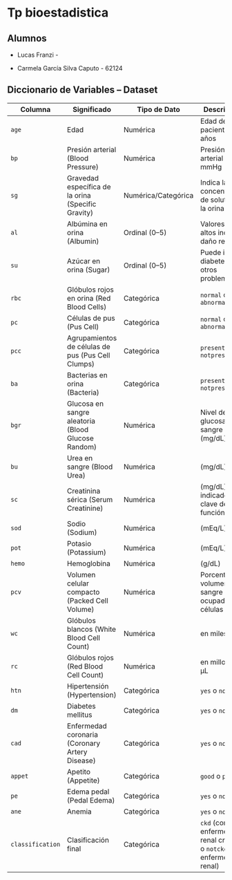 # Tp bioestadistica
## Alumnos
* Lucas Franzi - 

* Carmela García Silva Caputo - 62124


## Diccionario de Variables – Dataset

| **Columna** | **Significado** | **Tipo de Dato** | **Descripción** |
|-------------|------------------|------------------|------------------|
| `age`       | Edad             | Numérica         | Edad del paciente en años |
| `bp`        | Presión arterial (Blood Pressure) | Numérica | Presión arterial en mmHg |
| `sg`        | Gravedad específica de la orina (Specific Gravity) | Numérica/Categórica | Indica la concentración de solutos en la orina |
| `al`        | Albúmina en orina (Albumin) | Ordinal (0–5) | Valores más altos indican daño renal |
| `su`        | Azúcar en orina (Sugar) | Ordinal (0–5) | Puede indicar diabetes u otros problemas |
| `rbc`       | Glóbulos rojos en orina (Red Blood Cells) | Categórica | `normal` o `abnormal` |
| `pc`        | Células de pus (Pus Cell) | Categórica | `normal` o `abnormal` |
| `pcc`       | Agrupamientos de células de pus (Pus Cell Clumps) | Categórica | `present` o `notpresent` |
| `ba`        | Bacterias en orina (Bacteria) | Categórica | `present` o `notpresent` |
| `bgr`       | Glucosa en sangre aleatoria (Blood Glucose Random) | Numérica | Nivel de glucosa en sangre (mg/dL) |
| `bu`        | Urea en sangre (Blood Urea) | Numérica | (mg/dL) |
| `sc`        | Creatinina sérica (Serum Creatinine) | Numérica | (mg/dL), indicador clave de función renal |
| `sod`       | Sodio (Sodium) | Numérica | (mEq/L) |
| `pot`       | Potasio (Potassium) | Numérica | (mEq/L) |
| `hemo`      | Hemoglobina | Numérica | (g/dL) |
| `pcv`       | Volumen celular compacto (Packed Cell Volume) | Numérica | Porcentaje del volumen de sangre ocupado por células |
| `wc`        | Glóbulos blancos (White Blood Cell Count) | Numérica | en miles/μL |
| `rc`        | Glóbulos rojos (Red Blood Cell Count) | Numérica | en millones/μL |
| `htn`       | Hipertensión (Hypertension) | Categórica | `yes` o `no` |
| `dm`        | Diabetes mellitus | Categórica | `yes` o `no` |
| `cad`       | Enfermedad coronaria (Coronary Artery Disease) | Categórica | `yes` o `no` |
| `appet`     | Apetito (Appetite) | Categórica | `good` o `poor` |
| `pe`        | Edema pedal (Pedal Edema) | Categórica | `yes` o `no` |
| `ane`       | Anemia | Categórica | `yes` o `no` |
| `classification` | Clasificación final | Categórica | `ckd` (con enfermedad renal crónica) o `notckd` (sin enfermedad renal) |
